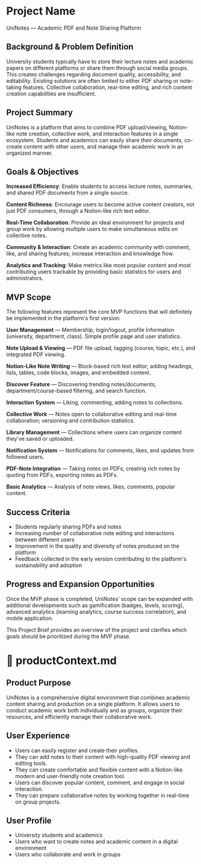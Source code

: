 # Project Name

UniNotes — Academic PDF and Note Sharing Platform

## Background & Problem Definition

University students typically have to store their lecture notes and academic papers on different platforms or share them through social media groups. This creates challenges regarding document quality, accessibility, and editability. Existing solutions are often limited to either PDF sharing or note-taking features. Collective collaboration, real-time editing, and rich content creation capabilities are insufficient.

## Project Summary

UniNotes is a platform that aims to combine PDF upload/viewing, Notion-like note creation, collective work, and interaction features in a single ecosystem. Students and academics can easily share their documents, co-create content with other users, and manage their academic work in an organized manner.

## Goals & Objectives

**Increased Efficiency**: Enable students to access lecture notes, summaries, and shared PDF documents from a single source.

**Content Richness**: Encourage users to become active content creators, not just PDF consumers, through a Notion-like rich text editor.

**Real-Time Collaboration**: Provide an ideal environment for projects and group work by allowing multiple users to make simultaneous edits on collective notes.

**Community & Interaction**: Create an academic community with comment, like, and sharing features; increase interaction and knowledge flow.

**Analytics and Tracking**: Make metrics like most popular content and most contributing users trackable by providing basic statistics for users and administrators.

## MVP Scope

The following features represent the core MVP functions that will definitely be implemented in the platform's first version:

**User Management** — Membership, login/logout, profile information (university, department, class). Simple profile page and user statistics.

**Note Upload & Viewing** — PDF file upload, tagging (course, topic, etc.), and integrated PDF viewing.

**Notion-Like Note Writing** — Block-based rich text editor; adding headings, lists, tables, code blocks, images, and embedded content.

**Discover Feature** — Discovering trending notes/documents, department/course-based filtering, and search function.

**Interaction System** — Liking, commenting, adding notes to collections.

**Collective Work** — Notes open to collaborative editing and real-time collaboration; versioning and contribution statistics.

**Library Management** — Collections where users can organize content they've saved or uploaded.

**Notification System** — Notifications for comments, likes, and updates from followed users.

**PDF-Note Integration** — Taking notes on PDFs, creating rich notes by quoting from PDFs, exporting notes as PDFs.

**Basic Analytics** — Analysis of note views, likes, comments, popular content.

## Success Criteria

- Students regularly sharing PDFs and notes
- Increasing number of collaborative note editing and interactions between different users
- Improvement in the quality and diversity of notes produced on the platform
- Feedback collected in the early version contributing to the platform's sustainability and adoption

## Progress and Expansion Opportunities

Once the MVP phase is completed, UniNotes' scope can be expanded with additional developments such as gamification (badges, levels, scoring), advanced analytics (learning analytics, course success correlation), and mobile application.

This Project Brief provides an overview of the project and clarifies which goals should be prioritized during the MVP phase.

# 📌 productContext.md

## Product Purpose

UniNotes is a comprehensive digital environment that combines academic content sharing and production on a single platform. It allows users to conduct academic work both individually and as groups, organize their resources, and efficiently manage their collaborative work.

## User Experience

- Users can easily register and create their profiles.
- They can add notes to their content with high-quality PDF viewing and editing tools.
- They can create comfortable and flexible content with a Notion-like modern and user-friendly note creation tool.
- Users can discover popular content, comment, and engage in social interaction.
- They can prepare collaborative notes by working together in real-time on group projects.

## User Profile

- University students and academics
- Users who want to create notes and academic content in a digital environment
- Users who collaborate and work in groups